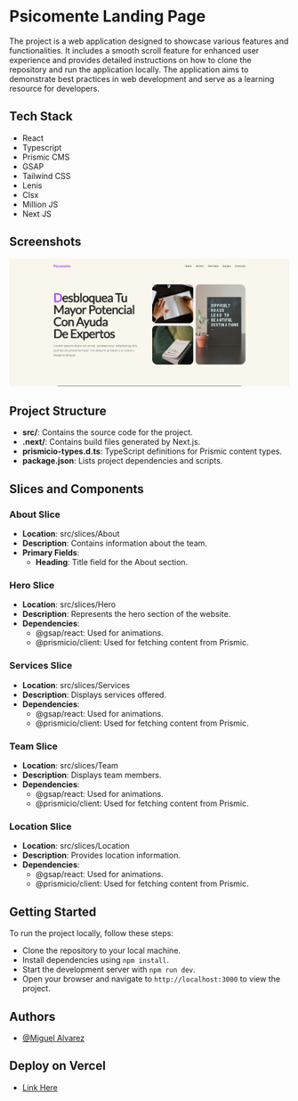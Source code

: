 # Psicomente Landing Page

The project is a web application designed to showcase various features and functionalities. It includes a smooth scroll feature for enhanced user experience and provides detailed instructions on how to clone the repository and run the application locally. The application aims to demonstrate best practices in web development and serve as a learning resource for developers.

## Tech Stack

- React
- Typescript
- Prismic CMS
- GSAP
- Tailwind CSS
- Lenis
- Clsx
- Million JS
- Next JS

## Screenshots

![Landing Page](image.png)

## Project Structure

- **src/**: Contains the source code for the project.
- **.next/**: Contains build files generated by Next.js.
- **prismicio-types.d.ts**: TypeScript definitions for Prismic content types.
- **package.json**: Lists project dependencies and scripts.

## Slices and Components

### About Slice

- **Location**: src/slices/About
- **Description**: Contains information about the team.
- **Primary Fields**:
  - **Heading**: Title field for the About section.

### Hero Slice

- **Location**: src/slices/Hero
- **Description**: Represents the hero section of the website.
- **Dependencies**:
  - @gsap/react: Used for animations.
  - @prismicio/client: Used for fetching content from Prismic.

### Services Slice

- **Location**: src/slices/Services
- **Description**: Displays services offered.
- **Dependencies**:
  - @gsap/react: Used for animations.
  - @prismicio/client: Used for fetching content from Prismic.

### Team Slice

- **Location**: src/slices/Team
- **Description**: Displays team members.
- **Dependencies**:
  - @gsap/react: Used for animations.
  - @prismicio/client: Used for fetching content from Prismic.

### Location Slice

- **Location**: src/slices/Location
- **Description**: Provides location information.
- **Dependencies**:
  - @gsap/react: Used for animations.
  - @prismicio/client: Used for fetching content from Prismic.

## Getting Started

To run the project locally, follow these steps:

- Clone the repository to your local machine.
- Install dependencies using `npm install`.
- Start the development server with `npm run dev`.
- Open your browser and navigate to `http://localhost:3000` to view the project.

## Authors

- [@Miguel Alvarez](https://www.github.com/ghosthard117)

## Deploy on Vercel

- [Link Here](https://)
